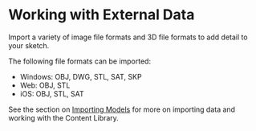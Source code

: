 # Working with External Data

Import a variety of image file formats and 3D file formats to add detail to your sketch.

The following file formats can be imported:

* Windows:  OBJ, DWG, STL, SAT, SKP 
* Web: OBJ, STL
* iOS: OBJ, STL, SAT

See the section on [Importing Models](../building-the-farnsworth-house/part-i/import-export-and-content-library.md) for more on importing data and working with the Content Library.

